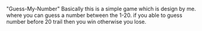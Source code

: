 "Guess-My-Number" Basically this is a simple game which is design by me. where you can guess a number between the 1-20. if you able to guess number before 20 trail then you win otherwise you lose.
